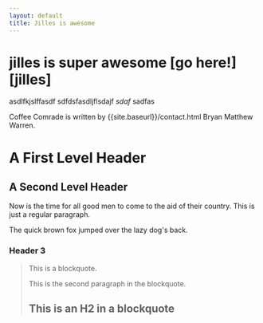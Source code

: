 ```yaml
---
layout: default
title: Jilles is awesome
---
```


jilles is super awesome [go here!][jilles]
=========================================

asdlfkjslffasdf
sdfdsfasdljflsdajf
*sdaf*
sadfas

Coffee Comrade is written by {{site.baseurl}}/contact.html Bryan Matthew Warren</a>.</p>

A First Level Header
====================

A Second Level Header
---------------------

Now is the time for all good men to come to
the aid of their country. This is just a
regular paragraph.

The quick brown fox jumped over the lazy
dog's back.

### Header 3

> This is a blockquote.
> 
> This is the second paragraph in the blockquote.
>
> ## This is an H2 in a blockquote

